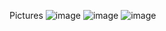 Pictures 
![image](https://github.com/tobiabidoye/html-js-css-portfolio/assets/86835123/6830f5b7-6c25-44f7-a7f7-4dca26781702)
![image](https://github.com/tobiabidoye/html-js-css-portfolio/assets/86835123/7933d26e-df35-475a-8b25-9a0b96baba6b)
![image](https://github.com/tobiabidoye/html-js-css-portfolio/assets/86835123/786f78e4-3804-42e6-bc82-b36e1a8eb78d)

